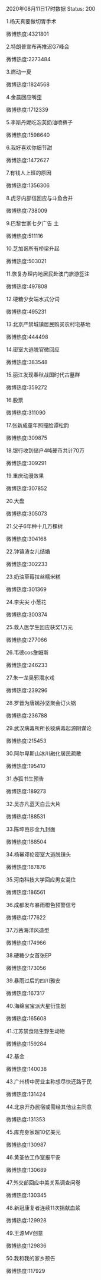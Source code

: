 2020年08月11日17时数据
Status: 200

1.杨天真要做切胃手术

微博热度:4321801

2.特朗普宣布再推迟G7峰会

微博热度:2273484

3.燃动一夏

微博热度:1824568

4.金晨回应嘴歪

微博热度:1712339

5.李斯丹妮吃泡芙奶油喷裤子

微博热度:1598640

6.我好喜欢你细节甜

微博热度:1472627

7.有钱人上班的原因

微博热度:1356306

8.虎牙内部信回应与斗鱼合并

微博热度:738009

9.巴黎世家七夕广告 土

微博热度:511116

10.芝加哥所有桥梁升起

微博热度:503021

11.恢复办理内地居民赴澳门旅游签注

微博热度:497808

12.硬糖少女端水式分词

微博热度:495231

13.北京严禁城镇居民购买农村宅基地

微博热度:444498

14.密室大逃脱官微回应

微博热度:383548

15.丽江发现春秋战国时代古墓群

微博热度:359272

16.股票

微博热度:311090

17.张新成童年照撞脸谭松韵

微博热度:309875

18.银行收到储户4吨硬币共计70万

微博热度:309291

19.重庆动漫效果

微博热度:307852

20.大盘

微博热度:305073

21.父子6年种十几万棵树

微博热度:304168

22.钟镇涛女儿结婚

微博热度:302233

23.奶油草莓拉丝糯米糕

微博热度:301369

24.李尖尖 小葱花

微博热度:300374

25.救人医学生回应获奖1万元

微博热度:277066

26.韦德cos詹姆斯

微博热度:246233

27.朱一龙吴邪潜水戏

微博热度:239296

28.罗晋为唐嫣孙坚聚会订火锅

微博热度:236788

29.武汉病毒所所长驳病毒起源阴谋论

微博热度:215453

30.阿尔卑斯山冰川融化居民疏散

微博热度:195410

31.赤狐书生预告

微博热度:189273

32.吴亦凡蓝天白云大片

微博热度:188531

33.陈坤芭莎金九封面

微博热度:188504

34.杨幂邓伦密室大逃脱镜头

微博热度:187876

35.河南科技大学回应男女混住

微博热度:186561

36.成都发布暴雨橙色预警信号

微博热度:177622

37.万茜海洋风造型

微博热度:174966

38.硬糖少女首张EP

微博热度:173056

39.暴雨过后的四川雅安

微博热度:167317

40.海绵宝宝派大星衍生剧

微博热度:165608

41.江苏禁食陆生野生动物

微博热度:159284

42.基金

微博热度:140038

43.广州桥中房业主称想尽快还路于民

微博热度:131424

44.北京开办民宿或需经其他业主同意

微博热度:131353

45.库克身家超10亿美元

微博热度:130987

46.黄圣依工作室报平安

微博热度:130689

47.外交部回应中美关系调查问卷

微博热度:130345

48.新冠康复者连续11次捐献血浆

微博热度:129928

49.王源MV创意

微博热度:129836

50.我和我的家乡预告

微博热度:117929

